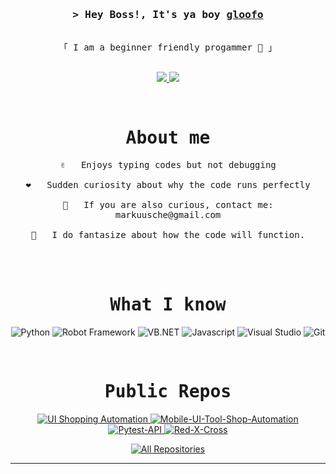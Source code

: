 
<h3 align="center">
        <samp>&gt; Hey Boss!, It's ya boy
                <b><a target="_blank" href="https://github.com/gloofo">gloofo</a></b>
        </samp>
</h3>


<p align="center"> 
  <samp>
    <br>
    「 I am a beginner friendly progammer 🤪 」
    <br>
    <br>
  </samp>
</p>

<p align="center">

 <a href="https://www.linkedin.com/in/markuusche" target="_blank">
  <img src="https://img.shields.io/badge/LinkedIn-0077B5?style=for-the-badge&logo=linkedin&logoColor=white" />
 </a>
 <a href="https://facebook.com/dhunesdjiz" target="_blank">
  <img src="https://img.shields.io/badge/Facebook-0077B5?&style=for-the-badge&logo=facebook&logoColor=white" />
  </a> 
</p>
<br />


 <h1 align="center"> <samp>About me </samp></h1>


<p align="center">
  <samp>
    ✌️ &emsp; Enjoys typing codes but not debugging <br/><br/>
    ❤️ &emsp; Sudden curiosity about why the code runs perfectly <br/><br/>
    📧 &emsp; If you are also curious, contact me: markuusche@gmail.com <br/><br/>
    💬 &emsp; I do fantasize about how the code will function.
  </samp>
</p>



<br/>
<br/>

<h1 align="center"> <samp>What I know</samp></h1>

  
<p align="center">
  <img src="https://img.shields.io/badge/Python-007acc?style=for-the-badge&labelColor=black&logo=python&logoColor=007acc" alt="Python">
  <img src="https://img.shields.io/badge/Robot_Framework-6aa84f?style=for-the-badge&labelColor=black&logo=robotframework&logoColor=FFFFFF" alt="Robot Framework">
  <img src="https://img.shields.io/badge/VB.NET-593D88?style=for-the-badge&logo=visual%20studio&logoColor=white" alt="VB.NET">
  <img src="https://img.shields.io/badge/Javascript-F0DB4F?style=for-the-badge&labelColor=black&logo=javascript&logoColor=F0DB4F" alt="Javascript">
  <img src="https://img.shields.io/badge/Visual_Studio-0078d7?style=for-the-badge&logo=visual%20studio&logoColor=white" alt="Visual Studio">
  <img src="https://img.shields.io/badge/Git-F05032?style=for-the-badge&logo=git&logoColor=white" alt="Git">
</p>


<br/>

<h1 align="center"> <samp>Public Repos</samp></h1>

<p align="center">
  <a href="https://github.com/gloofo/UI-Shopping-Automation">
    <img src="https://github-readme-stats.vercel.app/api/pin/?username=gloofo&repo=UI-Shopping-Automation&border_color=7F3FBF&bg_color=0D1117&title_color=C9D1D9&text_color=8B949E&icon_color=7F3FBF" alt="UI Shopping Automation">
  </a>
  <a href="https://github.com/gloofo/Mobile-UI-Tool-Shop-Automation">
    <img src="https://github-readme-stats.vercel.app/api/pin/?username=gloofo&repo=Mobile-UI-Tool-Shop-Automation&border_color=7F3FBF&bg_color=0D1117&title_color=C9D1D9&text_color=8B949E&icon_color=7F3FBF" alt="Mobile-UI-Tool-Shop-Automation">
  </a>
  <a href="https://github.com/gloofo/Pytest-API">
    <img src="https://github-readme-stats.vercel.app/api/pin/?username=gloofo&repo=Pytest-API&border_color=7F3FBF&bg_color=0D1117&title_color=C9D1D9&text_color=8B949E&icon_color=7F3FBF" alt="Pytest-API">
  </a>
  <a href="https://github.com/gloofo/Red-X-Cross">
    <img src="https://github-readme-stats.vercel.app/api/pin/?username=gloofo&repo=Red-X-Cross&border_color=7F3FBF&bg_color=0D1117&title_color=C9D1D9&text_color=8B949E&icon_color=7F3FBF" alt="Red-X-Cross">
  </a>
</p>



<p align="center">
  <a href="https://github.com/gloofo?tab=repositories" target="_blank"><img alt="All Repositories" title="All Repositories" src="https://img.shields.io/badge/-All%20Repos-2962FF?style=for-the-badge&logo=koding&logoColor=white"/></a>
</p>

<hr/>
<br/>
